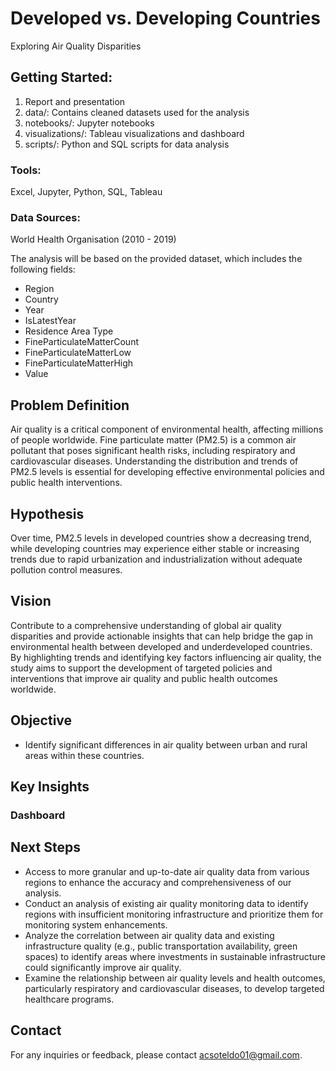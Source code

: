 # Developed vs. Developing Countries
Exploring Air Quality Disparities

## Getting Started: 
1. Report and presentation
2. data/: Contains cleaned datasets used for the analysis
3. notebooks/: Jupyter notebooks
4. visualizations/: Tableau visualizations and dashboard
5. scripts/: Python and SQL scripts for data analysis

### Tools:
Excel, Jupyter, Python, SQL, Tableau

### Data Sources:
World Health Organisation (2010 - 2019)

The analysis will be based on the provided dataset, which includes the following fields:
* Region
* Country
* Year
* IsLatestYear
* Residence Area Type
* FineParticulateMatterCount
* FineParticulateMatterLow
* FineParticulateMatterHigh
* Value

## Problem Definition
Air quality is a critical component of environmental health, affecting millions of people worldwide. Fine particulate matter (PM2.5) is a common air pollutant that poses significant health risks, including respiratory and cardiovascular diseases. Understanding the distribution and trends of PM2.5 levels is essential for developing effective environmental policies and public health interventions.

## Hypothesis
Over time, PM2.5 levels in developed countries show a decreasing trend, while developing countries may experience either stable or increasing trends due to rapid urbanization and industrialization without adequate pollution control measures.

## Vision
Contribute to a comprehensive understanding of global air quality disparities and provide actionable insights that can help bridge the gap in environmental health between developed and underdeveloped countries. By highlighting trends and identifying key factors influencing air quality, the study aims to support the development of targeted policies and interventions that improve air quality and public health outcomes worldwide.

## Objective
* Identify significant differences in air quality between urban and rural areas within these countries.

## Key Insights
### Dashboard
## Next Steps
* Access to more granular and up-to-date air quality data from various regions to enhance the accuracy and comprehensiveness of our analysis.
* Conduct an analysis of existing air quality monitoring data to identify regions with insufficient monitoring infrastructure and prioritize them for monitoring system enhancements.
* Analyze the correlation between air quality data and existing infrastructure quality (e.g., public transportation availability, green spaces) to identify areas where investments in sustainable infrastructure could significantly improve air quality.
* Examine the relationship between air quality levels and health outcomes, particularly respiratory and cardiovascular diseases, to develop targeted healthcare programs.

## Contact
For any inquiries or feedback, please contact acsoteldo01@gmail.com.
